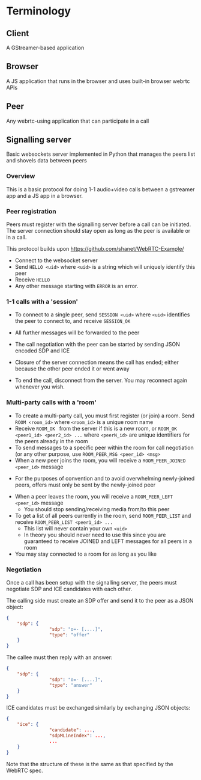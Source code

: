 # Terminology

## Client

A GStreamer-based application

## Browser

A JS application that runs in the browser and uses built-in browser webrtc APIs

## Peer
 
Any webrtc-using application that can participate in a call

## Signalling server

Basic websockets server implemented in Python that manages the peers list and shovels data between peers

### Overview

This is a basic protocol for doing 1-1 audio+video calls between a gstreamer app and a JS app in a browser.

### Peer registration

Peers must register with the signalling server before a call can be initiated. The server connection should stay open as long as the peer is available or in a call.

This protocol builds upon https://github.com/shanet/WebRTC-Example/

* Connect to the websocket server
* Send `HELLO <uid>` where `<uid>` is a string which will uniquely identify this peer
* Receive `HELLO`
* Any other message starting with `ERROR` is an error.

### 1-1 calls with a 'session'

* To connect to a single peer, send `SESSION <uid>` where `<uid>` identifies the peer to connect to, and receive `SESSION_OK`
* All further messages will be forwarded to the peer
* The call negotiation with the peer can be started by sending JSON encoded SDP and ICE

* Closure of the server connection means the call has ended; either because the other peer ended it or went away
* To end the call, disconnect from the server. You may reconnect again whenever you wish.

### Multi-party calls with a 'room'

* To create a multi-party call, you must first register (or join) a room. Send `ROOM <room_id>` where `<room_id>` is a unique room name
* Receive `ROOM_OK ` from the server if this is a new room, or `ROOM_OK <peer1_id> <peer2_id> ...` where `<peerN_id>` are unique identifiers for the peers already in the room
* To send messages to a specific peer within the room for call negotiation (or any other purpose, use `ROOM_PEER_MSG <peer_id> <msg>`
* When a new peer joins the room, you will receive a `ROOM_PEER_JOINED <peer_id>` message
 - For the purposes of convention and to avoid overwhelming newly-joined peers, offers must only be sent by the newly-joined peer
* When a peer leaves the room, you will receive a `ROOM_PEER_LEFT <peer_id>` message
  - You should stop sending/receiving media from/to this peer
* To get a list of all peers currently in the room, send `ROOM_PEER_LIST` and receive `ROOM_PEER_LIST <peer1_id> ...`
  - This list will never contain your own `<uid>`
  - In theory you should never need to use this since you are guaranteed to receive JOINED and LEFT messages for all peers in a room
* You may stay connected to a room for as long as you like

### Negotiation

Once a call has been setup with the signalling server, the peers must negotiate SDP and ICE candidates with each other.

The calling side must create an SDP offer and send it to the peer as a JSON object:

```json
{
    "sdp": {
                "sdp": "o=- [....]",
                "type": "offer"
    }
}
```

The callee must then reply with an answer:

```json
{
    "sdp": {
                "sdp": "o=- [....]",
                "type": "answer"
    }
}
```

ICE candidates must be exchanged similarly by exchanging JSON objects:


```json
{
    "ice": {
                "candidate": ...,
                "sdpMLineIndex": ...,
                ...
    }
}
```

Note that the structure of these is the same as that specified by the WebRTC spec.
